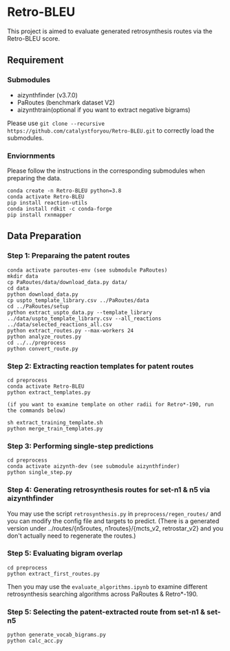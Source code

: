 # Retro-BLEU

This project is aimed to evaluate generated retrosynthesis routes via the Retro-BLEU score.

## Requirement
### Submodules
- aizynthfinder (v3.7.0)
- PaRoutes (benchmark dataset V2)
- aizynthtrain(optional if you want to extract negative bigrams)

Please use `git clone --recursive https://github.com/catalystforyou/Retro-BLEU.git` to correctly load the submodules.

### Enviornments

Please follow the instructions in the corresponding submodules when preparing the data.

```
conda create -n Retro-BLEU python=3.8
conda activate Retro-BLEU
pip install reaction-utils
conda install rdkit -c conda-forge
pip install rxnmapper

```

## Data Preparation

### Step 1: Preparaing the patent routes
```
conda activate paroutes-env (see submodule PaRoutes)
mkdir data
cp PaRoutes/data/download_data.py data/
cd data
python download_data.py
cp uspto_template_library.csv ../PaRoutes/data
cd ../PaRoutes/setup
python extract_uspto_data.py --template_library ../data/uspto_template_library.csv --all_reactions ../data/selected_reactions_all.csv
python extract_routes.py --max-workers 24
python analyze_routes.py
cd ../../preprocess
python convert_route.py

```

### Step 2: Extracting reaction templates for patent routes

```
cd preprocess
conda activate Retro-BLEU
python extract_templates.py

(if you want to examine template on other radii for Retro*-190, run the commands below)

sh extract_training_template.sh
python merge_train_templates.py
```

### Step 3: Performing single-step predictions

```
cd preprocess
conda activate aizynth-dev (see submodule aizynthfinder)
python single_step.py
```

### Step 4: Generating retrosynthesis routes for set-n1 & n5 via aizynthfinder

You may use the script `retrosynthesis.py` in `preprocess/regen_routes/` and you can modify the config file and targets to predict.
(There is a generated version under ../routes/{n5routes, n1routes}/{mcts_v2, retrostar_v2} and you don't actually need to regenerate the routes.)


### Step 5: Evaluating bigram overlap

```
cd preprocess
python extract_first_routes.py
```
Then you may use the `evaluate_algorithms.ipynb` to examine different retrosynthesis searching algorithms across PaRoutes & Retro*-190.

### Step 5: Selecting the patent-extracted route from set-n1 & set-n5

```
python generate_vocab_bigrams.py
python calc_acc.py
```